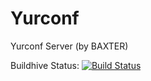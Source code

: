 Yurconf
=======

Yurconf Server (by BAXTER)

Buildhive Status:
[![Build Status](https://buildhive.cloudbees.com/job/BAXTER-IT/job/yurconf/badge/icon)](https://buildhive.cloudbees.com/job/BAXTER-IT/job/yurconf/)
